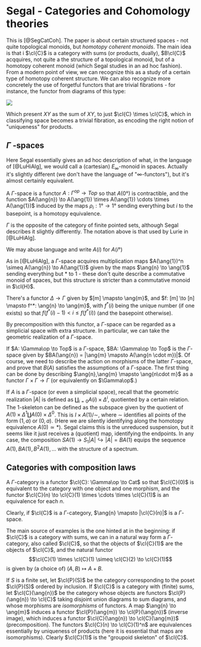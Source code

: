 Segal - Categories and Cohomology theories
==========================================

This is [@SegCatCoh]. The paper is about certain structured spaces - not
quite topological monoids, but *homotopy coherent monoids*. The main
idea is that i $\cl{C}$ is a category with sums (or products, dually),
$B\cl{C}$ acqquires, not quite a the structure of a topological monoid,
but of a homotopy coherent monoid (which Segal studies in an ad hoc
fashion). From a modern point of view, we can recognize this as a study
of a certain type of homotopy coherent structure. We can also recognize
more concretely the use of forgetful functors that are trivial
fibrations - for instance, the functor from diagrams of this type:

![](c6dfae8746933deefda97166d729cab1eeea633c.svg)

Which present $XY$ as the sum of $XY$, to just $\cl{C} \times \cl{C}$,
which in classifying space becomes a trivial fibration, as encoding the
right notion of "uniqueness" for products.

$\Gamma$ -spaces
----------------

Here Segal essentially gives an ad hoc description of what, in the
language of [@LuHiAlg], we would call a (cartesian) $E_\infty$-monoid in
spaces. Actually it's slightly different (we don't have the language of
"$\infty$-functors"), but it's almost certainly equivalent.

A $\Gamma$-space is a functor $A: \Gamma^{op} \to Top$ so that
$A(\ang{0})$ is contractible, and the function
$A(\ang{n}) \to A(\ang{1}) \times A(\ang{1}) \cdots \times A(\ang{1})$
induced by the maps $\rho_i: \ang{1} \to \ang{1}$ sending everything but
$i$ to the basepoint, is a homotopy equivalence.

$\Gamma$ is the opposite of the category of finite pointed sets,
although Segal describes it slightly differently. The notation above is
that used by Lurie in [@LuHiAlg].

We may abuse language and write $A(i)$ for $A(\ang{i})$

As in [@LuHiAlg], a $\Gamma$-space acquires multiplication maps
$A(\ang{1})^n \simeq A(\ang{n}) \to A(\ang{1})$ given by the maps
$\ang{n} \to \ang{1}$ sending everything but $\ast$ to $1$ - these don't
quite describe a commutative monoid of spaces, but this structure is
stricter than a commutative monoid in $\cl{H}$.

There's a functor $\Delta \to \Gamma$ given by $[m] \mapsto \ang{m}$,
and $f: [m] \to [n] \mapsto f^*: \ang{n} \to \ang{m}$, with $f^*(i)$
being the unique number (if one exists) so that
$f(f^*(i)-1) < i \leq f(f^*(i))$ (and the basepoint otherwise).

By precomposition with this functor, a $\Gamma$-space can be regarded as
a simplicial space with extra structure. In particular, we can take the
geometric realization of a $\Gamma$-space.

If $A: \Gamma\op \to Top$ is a $\Gamma$-space, $BA: \Gamma\op \to Top$
is the $\Gamma$-space given by
$BA(\ang{n}) = |\ang{m} \mapsto A(\ang{n \cdot m})|$. Of course, we need
to describe the action on morphisms of the latter $\Gamma$-space, and
prove that $B(A)$ satisfies the assumptions of a $\Gamma$-space. The
first thing can be done by describing
$\ang{n},\ang{m} \mapsto \ang{n\cdot m}$ as a functor
$\Gamma \times \Gamma \to \Gamma$ (or equivalently on $\Gamma\op$.)

If $A$ is a $\Gamma$-space (or even a simplicial space), recall that the
geometric realization $|A|$ is defined as
$\coprod_{i = 0} A(i) \times \Delta^i$, quotiented by a certain
relation. The $1$-skeleton can be defined as the subspace given by the
quotient of $A(1) \times \Delta^1 \coprod A(0) \times \Delta^0$. This is
$I \times A(1) / \sim$, where $\sim$ identifies all points of the form
$(1,a)$ or $(0,a)$. (Here we are silently identifying along the homotopy
equivalence $A(0) \simeq \ast$). Segal claims this is the unreduced
suspension, but it seems like it just receives a (quotient) map,
identifying the endpoints. In any case, the composition
$SA(1) \to S_1|A| \hookrightarrow |A| = BA(1)$ equips the sequence
$A(1), BA(1), B^2A(1), \dots$ with the structure of a spectrum.

Categories with composition laws
--------------------------------

A $\Gamma$-category is a functor $\cl{C}: \Gamma\op \to Cat$ so that
$\cl{C}(0)$ is equivalent to the category with one object and one
morphism, and the functor
$\cl{C}(n) \to \cl{C}(1) \times \cdots \times \cl{C}(1)$ is an
equivalence for each $n$.

Clearly, if $\cl{C}$ is a $\Gamma$-category,
$\ang{n} \mapsto |\cl{C}(n)|$ is a $\Gamma$-space.

The main source of examples is the one hinted at in the beginning: if
$\cl{C}$ is a category with sums, we can in a natural way form a
$\Gamma$-category, also called $\cl{C}$, so that the objects of
$\cl{C}(1)$ are the objects of $\cl{C}$, and the natural functor
$$\cl{C}(1) \times \cl{C}(1) \simeq \cl{C}(2) \to \cl{C}(1)$$ is given
by (a choice of) $(A,B) \mapsto A+B$.

If $S$ is a finite set, let $\cl{P}(S)$ be the category corresponding to
the poset $\cl{P}(S)$ ordered by inclusion. If $\cl{C}$ is a category
with (finite) sums, let $\cl{C}(\ang{n})$ be the category whose objects
are functors $\cl{P}(\ang{n}) \to \cl{C}$ taking disjoint union diagrams
to sum diagrams, and whose morphisms are *isomorphisms* of functors. A
map $\ang{n} \to \ang{m}$ induces a functor
$\cl{P}(\ang{m}) \to \cl{P}(\ang{n})$ (inverse image), which induces a
functor $\cl{C}(\ang{n}) \to \cl{C}(\ang{m})$ (precomposition). The
functors $\cl{C}(n) \to \cl{C}(1)^n$ are equivalences essentially by
uniqueness of products (here it is essential that maps are
isomorphisms). Clearly $\cl{C}(1)$ is the "groupoid skeleton" of
$\cl{C}$.
